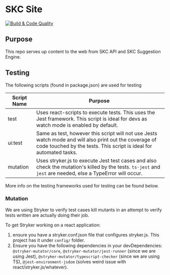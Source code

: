 # SKC Site

[![Build & Code Quality](https://github.com/ygo-skc/skc-site/actions/workflows/build-and-code-quality.yaml/badge.svg)](https://github.com/ygo-skc/skc-site/actions/workflows/build-and-code-quality.yaml)

## Purpose
This repo serves up content to the web from SKC API and SKC Suggestion Engine.

## Testing

The following scripts (found in package.json) are used for testing

| Script Name			| Purpose					|
| ------------------ | --------------------- |
| test					| Uses react-scripts to execute tests. This uses the Jest framework. This script is ideal for devs as watch mode is enabled by default.	|
| ui:test				| Same as test, however this script will not use Jests watch mode and will also print out the coverage of code touched by the tests. This script is ideal for automated tasks. |
| mutation				| Uses stryker.js to execute Jest test cases and also check the mutation's killed by the tests. `ts-jest` and `jest` are needed, else a TypeError will occur. |

More info on the testing frameworks used for testing can be found below.

### Mutation
We are using Stryker to verify test cases kill mutants in an attempt to verify tests written are actually doing their job.

To get Stryker working on a react application:

1. ensure you have a stryker.conf.json file that configures stryker.js. This project has it under `config/` folder.
2. Ensure you have the following dependencies in your devDependencies: `@stryker-mutator/core`, `@stryker-mutator/jest-runner` (since we are using Jest), `@stryker-mutator/typescript-checker` (since we are using TS), `@jest-environment-jsdom` (solves weird issue with react/stryker.js/whatever).